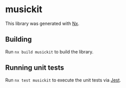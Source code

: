 # musickit

This library was generated with [Nx](https://nx.dev).

## Building

Run `nx build musickit` to build the library.

## Running unit tests

Run `nx test musickit` to execute the unit tests via [Jest](https://jestjs.io).
